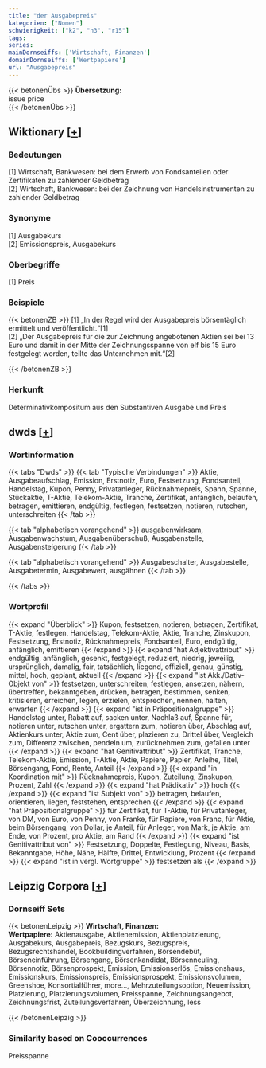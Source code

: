 ```yaml
---
title: "der Ausgabepreis"
kategorien: ["Nomen"]
schwierigkeit: ["k2", "h3", "r15"]
tags:
series:
mainDornseiffs: ['Wirtschaft, Finanzen']
domainDornseiffs: ['Wertpapiere']
url: "Ausgabepreis"
---
```


{{< betonenÜbs >}}
**Übersetzung:**  
issue price  
{{< /betonenÜbs >}}

## Wiktionary [[+](https://de.wiktionary.org/wiki/Ausgabepreis)]

### Bedeutungen
[1] Wirtschaft, Bankwesen: bei dem Erwerb von Fondsanteilen oder Zertifikaten zu zahlender Geldbetrag  
[2] Wirtschaft, Bankwesen: bei der Zeichnung von Handelsinstrumenten zu zahlender Geldbetrag  

### Synonyme
[1] Ausgabekurs  
[2] Emissionspreis, Ausgabekurs  

### Oberbegriffe
[1] Preis  

### Beispiele
{{< betonenZB >}}
[1] „In der Regel wird der Ausgabepreis börsentäglich ermittelt und veröffentlicht.“[1]  
[2] „Der Ausgabepreis für die zur Zeichnung angebotenen Aktien sei bei 13 Euro und damit in der Mitte der Zeichnungsspanne von elf bis 15 Euro festgelegt worden, teilte das Unternehmen mit.“[2]  

{{< /betonenZB >}}
### Herkunft
Determinativkompositum aus den Substantiven Ausgabe und Preis  



## dwds [[+](https://www.dwds.de/wb/Ausgabepreis)]

### Wortinformation
{{< tabs "Dwds" >}}
{{< tab "Typische Verbindungen" >}}
Aktie, Ausgabeaufschlag, Emission, Erstnotiz, Euro, Festsetzung, Fondsanteil, Handelstag, Kupon, Penny, Privatanleger, Rücknahmepreis, Spann, Spanne, Stückaktie, T-Aktie, Telekom-Aktie, Tranche, Zertifikat, anfänglich, belaufen, betragen, emittieren, endgültig, festlegen, festsetzen, notieren, rutschen, unterschreiten
{{< /tab >}}

{{< tab "alphabetisch vorangehend" >}}
ausgabenwirksam, Ausgabenwachstum, Ausgabenüberschuß, Ausgabenstelle, Ausgabensteigerung
{{< /tab >}}

{{< tab "alphabetisch vorangehend" >}}
Ausgabeschalter, Ausgabestelle, Ausgabetermin, Ausgabewert, ausgähnen
{{< /tab >}}

{{< /tabs >}}

### Wortprofil
{{< expand "Überblick" >}} Kupon, festsetzen, notieren, betragen, Zertifikat, T-Aktie, festlegen, Handelstag, Telekom-Aktie, Aktie, Tranche, Zinskupon, Festsetzung, Erstnotiz, Rücknahmepreis, Fondsanteil, Euro, endgültig, anfänglich, emittieren {{< /expand >}}
{{< expand "hat Adjektivattribut" >}} endgültig, anfänglich, gesenkt, festgelegt, reduziert, niedrig, jeweilig, ursprünglich, damalig, fair, tatsächlich, liegend, offiziell, genau, günstig, mittel, hoch, geplant, aktuell {{< /expand >}}
{{< expand "ist Akk./Dativ-Objekt von" >}} festsetzen, unterschreiten, festlegen, ansetzen, nähern, übertreffen, bekanntgeben, drücken, betragen, bestimmen, senken, kritisieren, erreichen, legen, erzielen, entsprechen, nennen, halten, erwarten {{< /expand >}}
{{< expand "ist in Präpositionalgruppe" >}} Handelstag unter, Rabatt auf, sacken unter, Nachlaß auf, Spanne für, notieren unter, rutschen unter, ergattern zum, notieren über, Abschlag auf, Aktienkurs unter, Aktie zum, Cent über, plazieren zu, Drittel über, Vergleich zum, Differenz zwischen, pendeln um, zurücknehmen zum, gefallen unter {{< /expand >}}
{{< expand "hat Genitivattribut" >}} Zertifikat, Tranche, Telekom-Aktie, Emission, T-Aktie, Aktie, Papiere, Papier, Anleihe, Titel, Börsengang, Fond, Rente, Anteil {{< /expand >}}
{{< expand "in Koordination mit" >}} Rücknahmepreis, Kupon, Zuteilung, Zinskupon, Prozent, Zahl {{< /expand >}}
{{< expand "hat Prädikativ" >}} hoch {{< /expand >}}
{{< expand "ist Subjekt von" >}} betragen, belaufen, orientieren, liegen, feststehen, entsprechen {{< /expand >}}
{{< expand "hat Präpositionalgruppe" >}} für Zertifikat, für T-Aktie, für Privatanleger, von DM, von Euro, von Penny, von Franke, für Papiere, von Franc, für Aktie, beim Börsengang, von Dollar, je Anteil, für Anleger, von Mark, je Aktie, am Ende, von Prozent, pro Aktie, am Rand {{< /expand >}}
{{< expand "ist Genitivattribut von" >}} Festsetzung, Doppelte, Festlegung, Niveau, Basis, Bekanntgabe, Höhe, Nähe, Hälfte, Drittel, Entwicklung, Prozent {{< /expand >}}
{{< expand "ist in vergl. Wortgruppe" >}} festsetzen als {{< /expand >}}

## Leipzig Corpora [[+](https://corpora.uni-leipzig.de/en/res?word=Ausgabepreis&corpusId=deu_newscrawl-public_2018)]

### Dornseiff Sets
{{< betonenLeipzig >}}
**Wirtschaft, Finanzen:**  
**Wertpapiere:** Aktienausgabe, Aktienemission, Aktienplatzierung, Ausgabekurs, Ausgabepreis, Bezugskurs, Bezugspreis, Bezugsrechtshandel, Bookbuildingverfahren, Börsendebüt, Börseneinführung, Börsengang, Börsenkandidat, Börsenneuling, Börsennotiz, Börsenprospekt, Emission, Emissionserlös, Emissionshaus, Emissionskurs, Emissionspreis, Emissionsprospekt, Emissionsvolumen, Greenshoe, Konsortialführer, more..., Mehrzuteilungsoption, Neuemission, Platzierung, Platzierungsvolumen, Preisspanne, Zeichnungsangebot, Zeichnungsfrist, Zuteilungsverfahren, Überzeichnung, less  

{{< /betonenLeipzig >}}

### Similarity based on Cooccurrences
Preisspanne

